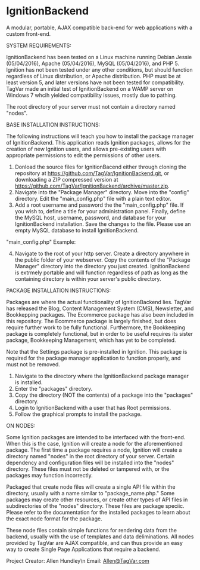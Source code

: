 # IgnitionBackend
A modular, portable, AJAX compatible back-end for web applications with a custom front-end.

SYSTEM REQUIREMENTS: 

IgnitionBackend has been tested on a Linux machine running Debian Jessie (05/04/2016), Apache (05/04/2016), MySQL (05/04/2016), and PHP 5. Ignition has not been tested under any other conditions, but should function regardless of Linux distribution, or Apache distribution. PHP must be at least version 5, and later versions have not been tested for compatibility. TagVar made an initial test of IgnitionBackend on a WAMP server on Windows 7 whcih yielded compatibility issues, mostly due to pathing.

The root directory of your server must not contain a directory named "nodes".

BASE INSTALLATION INSTRUCTIONS:

The following instructions will teach you how to install the package manager of IgnitionBackend. This application reads Ignition packages, allows for the creation of new Ignition users, and allows pre-existing users with appropriate permissions to edit the permissions of other users. 

1) Donload the source files for IgnitionBacend either through cloning the repository at https://github.com/TagVar/IgnitionBackend.git, or downloading a ZIP compressed version at https://github.com/TagVar/IgnitionBackend/archive/master.zip.
2) Navigate into the "Package Manager" directory. Move into the "config" directory. Edit the "main_config.php" file with a plain text editor.
3) Add a root username and password the the "main_config.php" file. If you wish to, define a title for your administration panel. Finally, define the MySQL host, username, password, and database for your IgnitionBackend installation. Save the changes to the file. Please use an empty MySQL database to install IgnitionBackend. 

"main_config.php" Example: 

<?php

  $username = "MyUsername";
  $password = password_hash('MyPassword', PASSWORD_DEFAULT);

  $title = "My Title";

  $sql_host = "localhost";
  $sql_username = "SQLUsername";
  $sql_password = "SQLPassword";
  $sql_database = "IgnitionBackendDatabase";

  $connection = new mysqli($sql_host, $sql_username, $sql_password, $sql_database);

?>


4) Navigate to the root of your http server. Create a directory anywhere in the public folder of your webserver. Copy the contents of the "Package Manager" directory into the directory you just created. IgnitionBackend is extrmely portable and will function regardless of path as long as the containing directory is within your server's public directory.


PACKAGE INSTALLATION INSTRUCTIONS:

Packages are where the actual functionality of IgnitionBackend lies. TagVar has released the Blog, Content Management System (CMS), Newsletter, and Bookkepping packages. The Ecommerce package has also been included in this repository. The Ecommerce package is largely finished, but does require further work to be fully functional. Furthermore, the Bookkeeping package is completely functional, but in order to be useful requires its sister package, Bookkeeping Management, which has yet to be completed. 

Note that the Settings package is pre-installed in Ignition. This package is required for the package manager application to function properly, and must not be removed.

1) Navigate to the directory where the IgnitionBackend package manager is installed. 
2) Enter the "packages" directory.
3) Copy the directory (NOT the contents) of a package into the "packages" directory. 
4) Login to IgnitionBackend with a user that has Root permissions.
5) Follow the graphical prompts to install the package. 


ON NODES:

Some Ignition packages are intended to be interfaced with the front-end. When this is the case, Ignition will create a node for the aforementioned package. The first time a package requires a node, Ignition will create a directory named "nodes" in the root directory of your server. Certain dependency and configuration files will be installed into the "nodes" directory. These files must not be deleted or tampered with, or the packages may function incorrectly. 

Packaged that create node files will create a single API file within the directory, usually with a name similar to "package_name.php." Some packages may create other resources, or create other types of API files in subdirectories of the "nodes" directory. These files are package speciic. Please refer to the documentation for the installed packages to learn about the exact node format for the package. 

These node files contain simple functions for rendering data from the backend, usually with the use of templates and data deliminations. All nodes provided by TagVar are AJAX compatible, and can thus provide an easy way to create Single Page Applications that require a backend.

Project Creator: Allen Hundley\n
Email: Allen@TagVar.com
